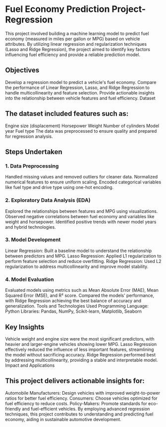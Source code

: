 # Fuel Economy Prediction Project-Regression

This project involved building a machine learning model to predict fuel economy (measured in miles per gallon or MPG) based on vehicle attributes. By utilizing linear regression and regularization techniques (Lasso and Ridge Regression), the project aimed to identify key factors influencing fuel efficiency and provide a reliable prediction model.

## Objectives
Develop a regression model to predict a vehicle's fuel economy.
Compare the performance of Linear Regression, Lasso, and Ridge Regression to handle multicollinearity and feature selection.
Provide actionable insights into the relationship between vehicle features and fuel efficiency.
Dataset
## The dataset included features such as:

Engine size (displacement)
Horsepower
Weight
Number of cylinders
Model year
Fuel type
The data was preprocessed to ensure quality and prepared for regression analysis.

## Steps Undertaken
### 1. Data Preprocessing
Handled missing values and removed outliers for cleaner data.
Normalized numerical features to ensure uniform scaling.
Encoded categorical variables like fuel type and drive type using one-hot encoding.
### 2. Exploratory Data Analysis (EDA)
Explored the relationships between features and MPG using visualizations.
Observed negative correlations between fuel economy and variables like weight and horsepower.
Identified positive trends with newer model years and hybrid technologies.
### 3. Model Development
Linear Regression: Built a baseline model to understand the relationship between predictors and MPG.
Lasso Regression: Applied L1 regularization to perform feature selection and reduce overfitting.
Ridge Regression: Used L2 regularization to address multicollinearity and improve model stability.
### 4. Model Evaluation
Evaluated models using metrics such as Mean Absolute Error (MAE), Mean Squared Error (MSE), and R² score.
Compared the models' performance, with Ridge Regression achieving the best balance of accuracy and generalization.
Tools and Technologies Used
Programming Language: Python
Libraries: Pandas, NumPy, Scikit-learn, Matplotlib, Seaborn

## Key Insights
Vehicle weight and engine size were the most significant predictors, with heavier and larger-engine vehicles showing lower MPG.
Lasso Regression effectively reduced the influence of less important features, streamlining the model without sacrificing accuracy.
Ridge Regression performed best by addressing multicollinearity, providing a stable and interpretable model.
Impact and Applications

## This project delivers actionable insights for:

Automobile Manufacturers: Design vehicles with improved weight-to-power ratios for better fuel efficiency.
Consumers: Choose vehicles optimized for fuel efficiency to reduce costs.
Policy-Makers: Promote standards for eco-friendly and fuel-efficient vehicles.
By employing advanced regression techniques, this project contributes to understanding and predicting fuel economy, aiding in sustainable automotive development.
